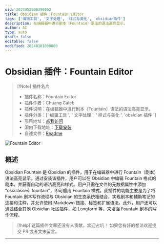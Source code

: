 ```yaml
---
uid: 2024052908390062
title: Obsidian 插件：Fountain Editor
tags: ['编辑工具', '文字处理', '样式与美化', 'obsidian插件']
description: 在编辑器中进行剧本（Fountain）语法的语法高亮显示。
author: AI
type: auto
draft: false
editable: false
modified: 20240101000000
---
```


# Obsidian 插件：Fountain Editor

> [!Note] 插件名片
> - 插件名称：Fountain Editor
> - 插件作者：Chuang Caleb
> - 插件说明：在编辑器中进行剧本（Fountain）语法的语法高亮显示。
> - 插件分类：[' 编辑工具 ', ' 文字处理 ', ' 样式与美化 ', 'obsidian 插件 ']
> - 项目地址：[点我访问](https://github.com/chuangcaleb/obsidian-fountain-editor)
> - 国内下载地址：[下载安装](https://pkmer.cn/products/plugin/pluginMarket/?fountain-editor)
> - 自述文件：[Readme](https://ghproxy.net/https://raw.githubusercontent.com/chuangcaleb/obsidian-fountain-editor/master/README.md)

![Fountain Editor](https://cdn.pkmer.cn/covers/fountain-editor.png!pkmer)

## 概述

Obsidian Fountain 是 Obsidian 的插件，用于在编辑器中进行 Fountain（剧本）语法高亮显示。通过安装该插件，用户可以在 Obsidian 中编辑 Fountain 格式的剧本，并获得自动的语法高亮和样式。用户只需在文件的元数据属性中添加 "cssclasses: fountain"，即可启用 Fountain 样式。此插件的功能主要是为了将 Fountain 剧本写作流程与 Obsidian 的生态系统相结合，实现剧本和辅助笔记的连接和注释，并允许使用 Markdown 链接、标签和扩展语法。此外，用户还可以通过结合其他 Obsidian 社区插件，如 Longform 等，来增强 Fountain 剧本的写作流程。

> [!help]
> 这篇插件文章还没有人贡献，欢迎占坑！
> 如果您有好的想法欢迎提交 PR 或者文末留言。

---



